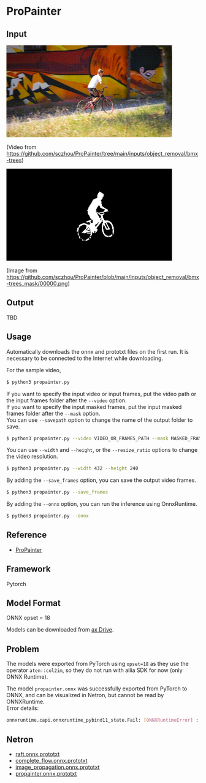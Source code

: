 # ProPainter

## Input

![Input video](misc/bmx_trees.gif)

(Video from https://github.com/sczhou/ProPainter/tree/main/inputs/object_removal/bmx-trees)

![Input mask example](bmx_trees_mask/00000.png)

(Image from https://github.com/sczhou/ProPainter/blob/main/inputs/object_removal/bmx-trees_mask/00000.png)

## Output

TBD

## Usage
Automatically downloads the onnx and prototxt files on the first run.
It is necessary to be connected to the Internet while downloading.

For the sample video,
``` bash
$ python3 propainter.py
```

If you want to specify the input video or input frames, put the video path or the input frames folder after the `--video` option. <br>
If you want to specify the input masked frames, put the input masked frames folder after the `--mask` option. <br>
You can use `--savepath` option to change the name of the output folder to save.
```bash
$ python3 propainter.py --video VIDEO_OR_FRAMES_PATH --mask MASKED_FRAMES_PATH --savepath SAVE_FOLDER_PATH
```

You can use `--width` and `--height`, or the `--resize_ratio` options to change the video resolution.
```bash
$ python3 propainter.py --width 432 --height 240
```

By adding the `--save_frames` option, you can save the output video frames.
```bash
$ python3 propainter.py --save_frames
```

By adding the `--onnx` option, you can run the inference using OnnxRuntime.
```bash
$ python3 propainter.py --onnx
```

## Reference

- [ProPainter](https://github.com/sczhou/ProPainter)

## Framework

Pytorch

## Model Format

ONNX opset = 18

Models can be downloaded from [ax Drive](https://drive.google.com/file/d/1rDtVFYQv-PKGM85oR5bEcfMCW6FN5AWt/view?usp=sharing).

## Problem

The models were exported from PyTorch using `opset=18` as they use the operator `aten::col2im`, so they do not run with ailia SDK for now (only ONNX Runtime).

The model `propainter.onnx` was successfully exported from PyTorch to ONNX, and can be visualized in Netron, but cannot be read by ONNXRuntime. <br>
Error details:
```bash
onnxruntime.capi.onnxruntime_pybind11_state.Fail: [ONNXRuntimeError] : 1 : FAIL : Load model from propainter.onnx failed:Node (/transformers/transformer.0/attention/max_pool/MaxPool) Op (MaxPool) [ShapeInferenceError] Attribute dilations has incorrect size
```

## Netron

- [raft.onnx.prototxt](https://netron.app/?url=https://storage.googleapis.com/ailia-models/fuseformer/raft.onnx.prototxt)
- [complete_flow.onnx.prototxt](https://netron.app/?url=https://storage.googleapis.com/ailia-models/fuseformer/complete_flow.onnx.prototxt)
- [image_propagation.onnx.prototxt](https://netron.app/?url=https://storage.googleapis.com/ailia-models/fuseformer/image_propagation.onnx.prototxt)
- [propainter.onnx.prototxt](https://netron.app/?url=https://storage.googleapis.com/ailia-models/fuseformer/propainter.onnx.prototxt)
